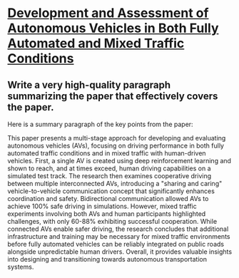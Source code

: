 # [Development and Assessment of Autonomous Vehicles in Both Fully   Automated and Mixed Traffic Conditions](https://arxiv.org/abs/2312.04805)

## Write a very high-quality paragraph summarizing the paper that effectively covers the paper.

 Here is a summary paragraph of the key points from the paper:

This paper presents a multi-stage approach for developing and evaluating autonomous vehicles (AVs), focusing on driving performance in both fully automated traffic conditions and in mixed traffic with human-driven vehicles. First, a single AV is created using deep reinforcement learning and shown to reach, and at times exceed, human driving capabilities on a simulated test track. The research then examines cooperative driving between multiple interconnected AVs, introducing a "sharing and caring" vehicle-to-vehicle communication concept that significantly enhances coordination and safety. Bidirectional communication allowed AVs to achieve 100% safe driving in simulations. However, mixed traffic experiments involving both AVs and human participants highlighted challenges, with only 60-88% exhibiting successful cooperation. While connected AVs enable safer driving, the research concludes that additional infrastructure and training may be necessary for mixed traffic environments before fully automated vehicles can be reliably integrated on public roads alongside unpredictable human drivers. Overall, it provides valuable insights into designing and transitioning towards autonomous transportation systems.
